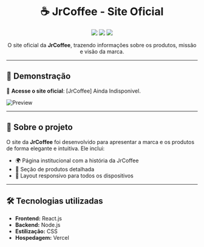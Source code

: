 <h1 align="center">☕ JrCoffee - Site Oficial</h1>

<p align="center">
  <img src="https://img.shields.io/badge/Status-Online-success?style=flat-square">
  <img src="https://img.shields.io/github/languages/top/Brunoso0/JrCoffee?style=flat-square">
  <img src="https://img.shields.io/github/last-commit/Brunoso0/JrCoffee?style=flat-square">
</p>

<p align="center">
  O site oficial da <strong>JrCoffee</strong>, trazendo informações sobre os produtos, missão e visão da marca.
</p>

---

## 🚀 Demonstração

🔗 **Acesse o site oficial**: [JrCoffee] Ainda Indisponivel.

![Preview](./public/img/café.png) <!-- Atualize com o caminho correto da imagem -->

---

## 🌟 Sobre o projeto

O site da **JrCoffee** foi desenvolvido para apresentar a marca e os produtos de forma elegante e intuitiva. Ele inclui:

- 🌍 Página institucional com a história da JrCoffee  
- 🛒 Seção de produtos detalhada  
- 📱 Layout responsivo para todos os dispositivos  

---

## 🛠️ Tecnologias utilizadas

- **Frontend:** React.js  
- **Backend:** Node.js   
- **Estilização:** CSS  
- **Hospedagem:** Vercel  

